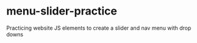 # menu-slider-practice
Practicing website JS elements to create a slider and nav menu with drop downs
